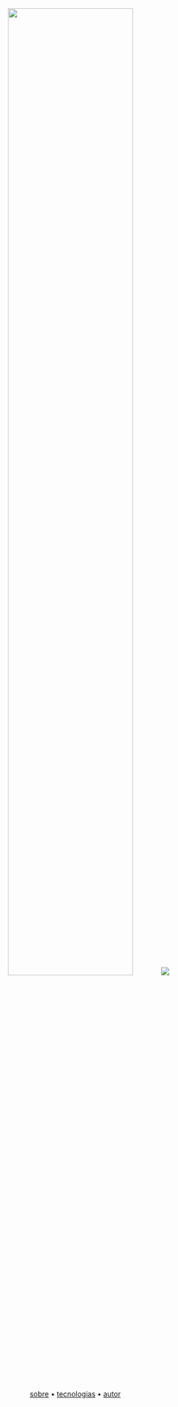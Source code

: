 <div align="center">
  <img src="https://user-images.githubusercontent.com/92443688/222815805-cb57aca9-44a9-4929-9e9c-e3f466953e92.png" width="70%" >
  <img src="https://user-images.githubusercontent.com/92443688/222816635-64f5c6ef-eb2d-478b-9978-d3d14803759d.jpg">
</div>

<div align="center">
    <a href="#sobre">sobre</a> •
    <a href="#tecnologias">tecnologias</a> •
    <a href="#autor">autor</a> 
</div>

